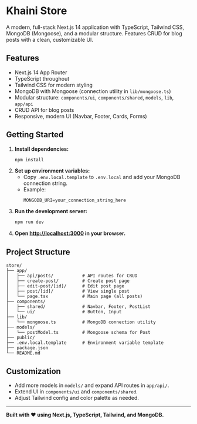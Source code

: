 # Khaini Store

A modern, full-stack Next.js 14 application with TypeScript, Tailwind CSS, MongoDB (Mongoose), and a modular structure. Features CRUD for blog posts with a clean, customizable UI.

## Features
- Next.js 14 App Router
- TypeScript throughout
- Tailwind CSS for modern styling
- MongoDB with Mongoose (connection utility in `lib/mongoose.ts`)
- Modular structure: `components/ui`, `components/shared`, `models`, `lib`, `app/api`
- CRUD API for blog posts
- Responsive, modern UI (Navbar, Footer, Cards, Forms)

## Getting Started

1. **Install dependencies:**
   ```bash
   npm install
   ```
2. **Set up environment variables:**
   - Copy `.env.local.template` to `.env.local` and add your MongoDB connection string.
   - Example:
     ```env
     MONGODB_URI=your_connection_string_here
     ```
3. **Run the development server:**
   ```bash
   npm run dev
   ```
4. **Open [http://localhost:3000](http://localhost:3000) in your browser.**

## Project Structure
```
store/
├── app/
│   ├── api/posts/           # API routes for CRUD
│   ├── create-post/         # Create post page
│   ├── edit-post/[id]/      # Edit post page
│   ├── post/[id]/           # View single post
│   └── page.tsx             # Main page (all posts)
├── components/
│   ├── shared/              # Navbar, Footer, PostList
│   └── ui/                  # Button, Input
├── lib/
│   └── mongoose.ts          # MongoDB connection utility
├── models/
│   └── postModel.ts         # Mongoose schema for Post
├── public/
├── .env.local.template      # Environment variable template
├── package.json
└── README.md
```

## Customization
- Add more models in `models/` and expand API routes in `app/api/`.
- Extend UI in `components/ui` and `components/shared`.
- Adjust Tailwind config and color palette as needed.

---

**Built with ❤️ using Next.js, TypeScript, Tailwind, and MongoDB.**
